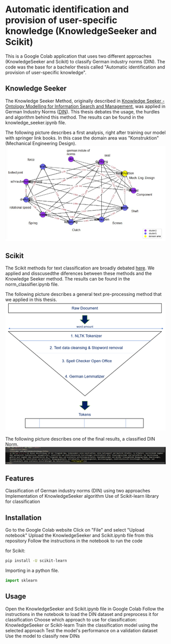 
# Automatic identification and provision of user-specific knowledge (KnowledgeSeeker and Scikit)
This is a Google Colab application that uses two different approaches (KnowledgeSeeker and Scikit) to classify German industry norms (DIN). The code was the base for a bachelor thesis called "Automatic identification and provision of user-specific knowledge".

## Knowledge Seeker

The Knowledge Seeker Method, originally described in [Knowledge Seeker - Ontology Modelling for Information Search and Management](https://link.springer.com/book/10.1007/978-3-642-17916-7), was applied in German Industry Norms ([DIN](https://en.wikipedia.org/wiki/Deutsches_Institut_f%C3%BCr_Normung)). This thesis debates the usage, the hurdles and algorithm behind this method. The results can be found in the knowledge_seeker.ipynb file.

The following picture describes a first analysis, right after training our model with springer link books. In this case the domain area was "Konstruktion" (Mechanical Engineering Design).
![knowledgeseeker](https://github.com/doughtyphilipe/KnowledgeSeekerandScikit/blob/main/knowledgeseeker.jpg)


## Scikit

The Scikit methods for text classification are broadly debated [here](https://scikit-learn.org/stable/tutorial/text_analytics/working_with_text_data.html). We applied and disscusedthe diferences between these methods and the Knowledge Seeker method. The results can be found in the norm_classifier.ipynb file.

The following picture describes a general text pre-processing method that we applied in this thesis.
![scikit](https://github.com/doughtyphilipe/KnowledgeSeekerandScikit/blob/main/preprocessing.PNG)

The following picture describes one of the final results, a classified DIN Norm.
![scikit](https://github.com/doughtyphilipe/KnowledgeSeekerandScikit/blob/main/xmlexample.jpg)

## Features
Classification of German industry norms (DIN) using two approaches
Implementation of KnowledgeSeeker algorithm
Use of Scikit-learn library for classification

## Installation
Go to the Google Colab website
Click on "File" and select "Upload notebook"
Upload the KnowledgeSeeker and Scikit.ipynb file from this repository
Follow the instructions in the notebook to run the code

for Scikit:
```bash
pip install -U scikit-learn
```

Importing in a python file.

```python
import sklearn
```

## Usage
Open the KnowledgeSeeker and Scikit.ipynb file in Google Colab
Follow the instructions in the notebook to load the DIN dataset and preprocess it for classification
Choose which approach to use for classification: KnowledgeSeeker or Scikit-learn
Train the classification model using the selected approach
Test the model's performance on a validation dataset
Use the model to classify new DINs


